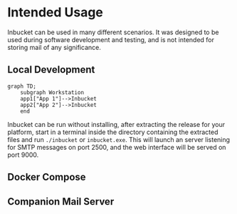 # Intended Usage

Inbucket can be used in many different scenarios.  It was designed to be used
during software development and testing, and is not intended for storing mail
of any significance.

## Local Development

```mermaid
graph TD;
    subgraph Workstation
    app1["App 1"]-->Inbucket
    app2["App 2"]-->Inbucket
    end
```

Inbucket can be run without installing, after extracting the release for your
platform, start in a terminal inside the directory containing the extracted
files and run `./inbucket` or `inbucket.exe`.  This will launch an server
listening for SMTP messages on port 2500, and the web interface will be served
on port 9000.

## Docker Compose

## Companion Mail Server
